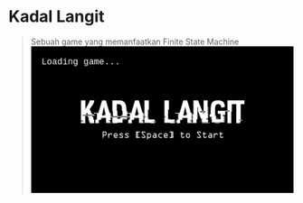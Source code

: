 # Kadal Langit
> Sebuah game yang memanfaatkan Finite State Machine
![Game Play Screen 1](https://github.com/asaromi/Game-FSM/blob/master/ss/gameplay/GameStart.png)
